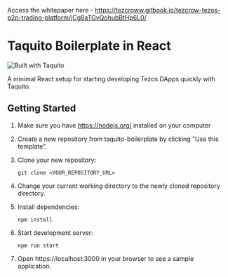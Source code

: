 Access the whitepaper here - https://tezcroww.gitbook.io/tezcrow-tezos-p2p-trading-platform/jCg8aTGvQohubBtHp6L0/

# Taquito Boilerplate in React

![Built with Taquito][logo]

A minimal React setup for starting developing Tezos DApps quickly with Taquito.

## Getting Started

1. Make sure you have https://nodejs.org/ installed on your computer
2. Create a new repository from taquito-boilerplate by clicking "Use this template".
3. Clone your new repository:

   `git clone <YOUR_REPOSITORY_URL>`

3. Change your current working directory to the newly cloned repository directory.
4. Install dependencies:

   `npm install`

5. Start development server:

   `npm run start`

6. Open https://localhost:3000 in your browser to see a sample application.

[logo]: https://raw.githubusercontent.com/ecadlabs/taquito-boilerplate/master/assets/built-with-taquito.png "Built with Taquito"
